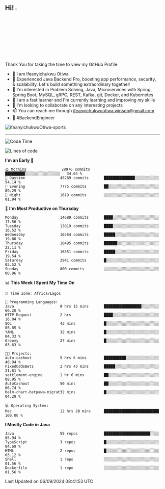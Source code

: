 <!-- BLOG-POST-LIST:START --><!-- BLOG-POST-LIST:END -->

## Hi! <img src="https://media.giphy.com/media/hvRJCLFzcasrR4ia7z/giphy.gif" width="4%"> 

Thank You for taking the time to view my GitHub Profile

- 👋 I am Ifeanyichukwu Otiwa
- 🚀 Experienced Java Backend Pro, boosting app performance, security, & scalability. Let's build something extraordinary together!
- 👀 I'm interested in Problem Solving, Java, Microservices with Spring, Spring Boot, MySQL, gRPC, REST, Kafka, git, Docker, and Kubernetes
- 🌱 I am a fast learner and I'm currently learning and improving my skills
- 💞️ I'm looking to collaborate on any interesting projects
- 📫 You can reach me through ifeanyichukwuotiwa.winson@gmail.com
- 🚀 #BackendEngineer

<p align="left" marginTop="10px"> <img src="https://komarev.com/ghpvc/?username=ifeanyichukwuOtiwa-sports&label=Profile%20views&color=0e75b6&style=for-the-badge" alt="ifeanyichukwuOtiwa-sports" /> </p>

***

<!--START_SECTION:waka-->
![Code Time](http://img.shields.io/badge/Code%20Time-2%2C871%20hrs%2059%20mins-blue)

![Lines of code](https://img.shields.io/badge/From%20Hello%20World%20I%27ve%20Written-20.6%20million%20lines%20of%20code-blue)

**I'm an Early 🐤** 

```text
🌞 Morning                28976 commits       █████████░░░░░░░░░░░░░░░░   34.64 % 
🌆 Daytime                45289 commits       ██████████████░░░░░░░░░░░   54.14 % 
🌃 Evening                7775 commits        ██░░░░░░░░░░░░░░░░░░░░░░░   09.29 % 
🌙 Night                  1619 commits        ░░░░░░░░░░░░░░░░░░░░░░░░░   01.94 % 
```
📅 **I'm Most Productive on Thursday** 

```text
Monday                   14689 commits       ████░░░░░░░░░░░░░░░░░░░░░   17.56 % 
Tuesday                  13819 commits       ████░░░░░░░░░░░░░░░░░░░░░   16.52 % 
Wednesday                16564 commits       █████░░░░░░░░░░░░░░░░░░░░   19.80 % 
Thursday                 18495 commits       ██████░░░░░░░░░░░░░░░░░░░   22.11 % 
Friday                   16351 commits       █████░░░░░░░░░░░░░░░░░░░░   19.54 % 
Saturday                 2941 commits        █░░░░░░░░░░░░░░░░░░░░░░░░   03.52 % 
Sunday                   800 commits         ░░░░░░░░░░░░░░░░░░░░░░░░░   00.96 % 
```


📊 **This Week I Spent My Time On** 

```text
🕑︎ Time Zone: Africa/Lagos

💬 Programming Languages: 
Java                     8 hrs 15 mins       █████████████████░░░░░░░░   66.20 % 
HTTP Request             2 hrs               ████░░░░░░░░░░░░░░░░░░░░░   16.04 % 
SQL                      43 mins             █░░░░░░░░░░░░░░░░░░░░░░░░   05.85 % 
YAML                     32 mins             █░░░░░░░░░░░░░░░░░░░░░░░░   04.33 % 
Groovy                   27 mins             █░░░░░░░░░░░░░░░░░░░░░░░░   03.63 % 

🐱‍💻 Projects: 
auto-cashout             5 hrs 6 mins        ██████████░░░░░░░░░░░░░░░   40.94 % 
FixedOddsBets            2 hrs 43 mins       █████░░░░░░░░░░░░░░░░░░░░   21.81 % 
settlement-engine        1 hr 6 mins         ██░░░░░░░░░░░░░░░░░░░░░░░   08.95 % 
AutoCashout              50 mins             ██░░░░░░░░░░░░░░░░░░░░░░░   06.74 % 
helm-chart-betpawa-migrat32 mins             █░░░░░░░░░░░░░░░░░░░░░░░░   04.29 % 

💻 Operating System: 
Mac                      12 hrs 28 mins      █████████████████████████   100.00 % 
```

**I Mostly Code in Java** 

```text
Java                     55 repos            █████████████████████░░░░   85.94 % 
TypeScript               3 repos             █░░░░░░░░░░░░░░░░░░░░░░░░   04.69 % 
HTML                     2 repos             █░░░░░░░░░░░░░░░░░░░░░░░░   03.12 % 
Shell                    1 repo              ░░░░░░░░░░░░░░░░░░░░░░░░░   01.56 % 
Dockerfile               1 repo              ░░░░░░░░░░░░░░░░░░░░░░░░░   01.56 % 
```




 Last Updated on 06/09/2024 08:41:53 UTC
<!--END_SECTION:waka-->

<!--
<p align="center">
![trophy](https://github-profile-trophy.vercel.app/?username=ifeanyichukwuOtiwa-sports&theme=onedark) (https://github.com/ryo-ma/github-profile-trophy)
</p>
-->

<!---
ifeanyi-otiwa/ifeanyi-otiwa is a ✨ special ✨ repository because its `README.md` (this file) appears on your GitHub profile.
You can click the Preview link to take a look at your changes.
--->
